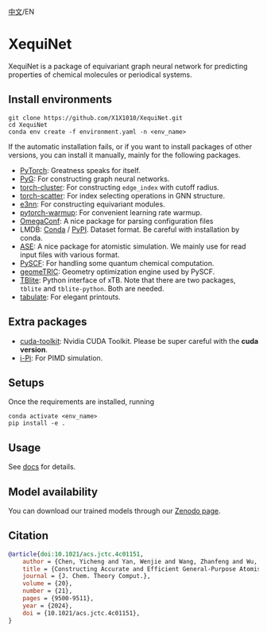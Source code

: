 [中文](README_CN.md)/EN

# XequiNet
XequiNet is a package of equivariant graph neural network for predicting properties of chemical molecules or periodical systems.

## Install environments
```
git clone https://github.com/X1X1010/XequiNet.git
cd XequiNet
conda env create -f environment.yaml -n <env_name>
```
If the automatic installation fails, or if you want to install packages of other versions, you can install it manually, mainly for the following packages.

- [PyTorch](https://pytorch.org/): Greatness speaks for itself.
- [PyG](https://pytorch-geometric.readthedocs.io/en/latest/index.html): For constructing graph neural networks.
- [torch-cluster](https://pypi.org/project/torch-cluster/): For constructing `edge_index` with cutoff radius.
- [torch-scatter](https://pypi.org/project/torch-scatter/): For index selecting operations in GNN structure.
- [e3nn](https://e3nn.org/): For constructing equivariant modules.
- [pytorch-warmup](https://tony-y.github.io/pytorch_warmup/master/index.html): For convenient learning rate warmup.
- [OmegaConf](https://omegaconf.readthedocs.io/en/2.3_branch/): A nice package for parsing configuration files
- LMDB: [Conda](https://anaconda.org/conda-forge/python-lmdb) / [PyPI](https://pypi.org/project/lmdb/). Dataset format. Be careful with installation by conda.
- [ASE](https://wiki.fysik.dtu.dk/ase/#): A nice package for atomistic simulation. We mainly use for read input files with various format.
- [PySCF](https://pyscf.org/index.html): For handling some quantum chemical computation.
- [geomeTRIC](https://geometric.readthedocs.io/en/latest/): Geometry optimization engine used by PySCF.
- [TBlite](https://tblite.readthedocs.io/en/latest/): Python interface of xTB. Note that there are two packages, `tblite` and `tblite-python`. Both are needed.
- [tabulate](https://pypi.org/project/tabulate/): For elegant printouts.

## Extra packages
- [cuda-toolkit](https://anaconda.org/nvidia/cuda-toolkit): Nvidia CUDA Toolkit. Please be super careful with the **cuda version**.
- [i-Pi](https://ipi-code.org/): For PIMD simulation.

## Setups
Once the requirements are installed, running
```
conda activate <env_name>
pip install -e .
```

## Usage
See [docs](./xequinet/docs) for details.

## Model availability
You can download our trained models through our [Zenodo page](https://zenodo.org/records/14676636).


## Citation
```bibtex
@article{doi:10.1021/acs.jctc.4c01151,
    author = {Chen, Yicheng and Yan, Wenjie and Wang, Zhanfeng and Wu, Jianming and Xu, Xin},
    title = {Constructing Accurate and Efficient General-Purpose Atomistic Machine Learning Model with Transferable Accuracy for Quantum Chemistry},
    journal = {J. Chem. Theory Comput.},
    volume = {20},
    number = {21},
    pages = {9500-9511},
    year = {2024},
    doi = {10.1021/acs.jctc.4c01151},
}
```